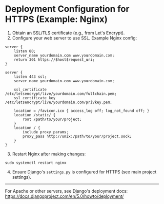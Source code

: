 # Deployment Configuration for HTTPS (Example: Nginx)

1. Obtain an SSL/TLS certificate (e.g., from Let's Encrypt).
2. Configure your web server to use SSL. Example Nginx config:

```
server {
    listen 80;
    server_name yourdomain.com www.yourdomain.com;
    return 301 https://$host$request_uri;
}

server {
    listen 443 ssl;
    server_name yourdomain.com www.yourdomain.com;

    ssl_certificate /etc/letsencrypt/live/yourdomain.com/fullchain.pem;
    ssl_certificate_key /etc/letsencrypt/live/yourdomain.com/privkey.pem;

    location = /favicon.ico { access_log off; log_not_found off; }
    location /static/ {
        root /path/to/your/project;
    }
    location / {
        include proxy_params;
        proxy_pass http://unix:/path/to/your/project.sock;
    }
}
```

3. Restart Nginx after making changes:
```
sudo systemctl restart nginx
```

4. Ensure Django's `settings.py` is configured for HTTPS (see main project settings).

---
For Apache or other servers, see Django's deployment docs: https://docs.djangoproject.com/en/5.0/howto/deployment/
